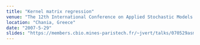 ```yaml
---
title: "Kernel matrix regression"
venue: "The 12th International Conference on Applied Stochastic Models and Data Analysis (ASMDA'07)"
location: "Chania, Greece"
date: "2007-5-29"
slides: "https://members.cbio.mines-paristech.fr/~jvert/talks/070529asmda/asmda.pdf"
---
```

